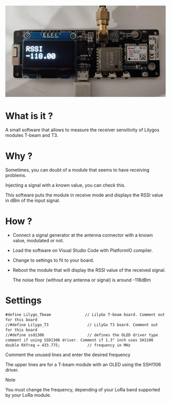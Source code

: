 ![T-beam module](RX-test-screen.jpg)
# What is it ?
A small software that allows to measure the receiver sensitivity of Lilygos modules T-beam and T3.

# Why ?
Sometimes, you can doubt of a module that seems to have receiving problems.

Injecting a signal with a known value, you can check this.

This software puts the module in receive mode and displays the RSSI value in dBm of the input signal.

# How ?
- Connect a signal generator at the antenna connector with a known value, modulated or not.
- Load the software on Visual Studio Code with PlatformIO compiler.
- Change to settings to fit to your board.
- Reboot the module that will display the RSSI value of the received signal.
  
  The noise floor (without any antenna or signal) is around -118dBm

# Settings
    #define Lilygo_Tbeam               // LilyGo T-beam board. Comment out for this board
    //#define Lilygo_T3                 // LilyGo T3 board. Comment out for this board
    //#define ssd1306                   // defines the OLED driver type comment if using SSD1306 driver. Comment if 1.3" inch uses SH1106
    double RXfreq = 433.775;            // frequency in MHz

Comment the unused lines and enter the desired frequency

The upper lines are for a T-beam module with an OLED using the SSH1106 driver.

> [!NOTE]
You must change the frequency, depending of your LoRa band supported by your LoRa module.
